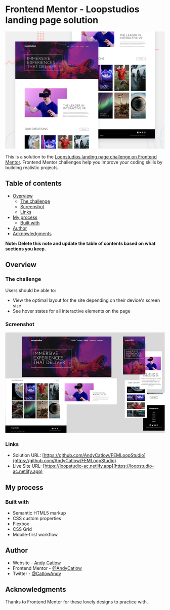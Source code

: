 # Frontend Mentor - Loopstudios landing page solution

![Design preview for the Loopstudios landing page coding challenge](./design/desktop-preview.jpg)

This is a solution to the [Loopstudios landing page challenge on Frontend Mentor](https://www.frontendmentor.io/challenges/loopstudios-landing-page-N88J5Onjw). Frontend Mentor challenges help you improve your coding skills by building realistic projects.

## Table of contents

- [Overview](#overview)
  - [The challenge](#the-challenge)
  - [Screenshot](#screenshot)
  - [Links](#links)
- [My process](#my-process)
  - [Built with](#built-with)
- [Author](#author)
- [Acknowledgments](#acknowledgments)

**Note: Delete this note and update the table of contents based on what sections you keep.**

## Overview

### The challenge

Users should be able to:

- View the optimal layout for the site depending on their device's screen size
- See hover states for all interactive elements on the page

### Screenshot

![Screenshots](./screenshots/screenshots.jpg)

### Links

- Solution URL: [https://github.com/AndyCatlow/FEMLoopStudio](https://github.com/AndyCatlow/FEMLoopStudio)
- Live Site URL: [https://loopstudio-ac.netlify.app](https://loopstudio-ac.netlify.app)

## My process

### Built with

- Semantic HTML5 markup
- CSS custom properties
- Flexbox
- CSS Grid
- Mobile-first workflow

## Author

- Website - [Andy Catlow](https://www.andycatlow.dev)
- Frontend Mentor - [@AndyCatlow](https://www.frontendmentor.io/profile/AndyCatlow)
- Twitter - [@CatlowAndy](https://www.twitter.com/CatlowAndy)

## Acknowledgments

Thanks to Frontend Mentor for these lovely designs to practice with.
